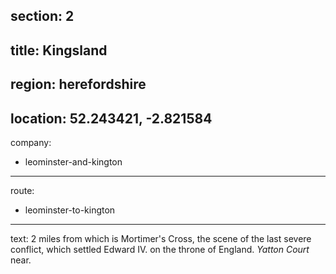 section: 2
----
title: Kingsland
----
region: herefordshire
----
location: 52.243421, -2.821584
----
company:
- leominster-and-kington
----
route:
- leominster-to-kington
----
text: 2 miles from which is Mortimer's Cross, the scene of the last severe conflict, which settled Edward IV. on the throne of England. *Yatton Court* near.
